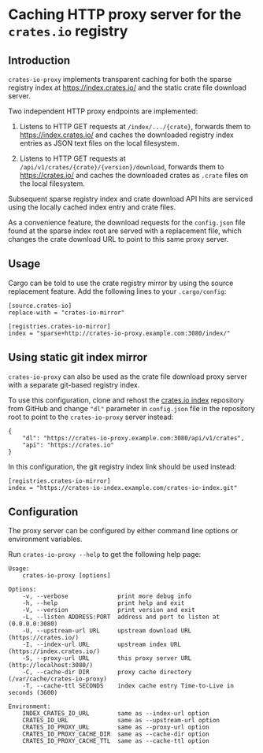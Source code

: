 Caching HTTP proxy server for the `crates.io` registry
======================================================

Introduction
------------

`crates-io-proxy` implements transparent caching for both
the sparse registry index at <https://index.crates.io/> and
the static crate file download server.

Two independent HTTP proxy endpoints are implemented:

1. Listens to HTTP GET requests at `/index/.../{crate}`,
forwards them to <https://index.crates.io/> and caches the downloaded registry
index entries as JSON text files on the local filesystem.

2. Listens to HTTP GET requests at `/api/v1/crates/{crate}/{version}/download`,
forwards them to <https://crates.io/> and caches the downloaded crates as
`.crate` files on the local filesystem.

Subsequent sparse registry index and crate download API hits are serviced
using the locally cached index entry and crate files.

As a convenience feature, the download requests for the `config.json` file
found at the sparse index root are served with a replacement file,
which changes the crate download URL to point to this same proxy server.

Usage
-----

Cargo can be told to use the crate registry mirror by using the source
replacement feature. Add the following lines to your `.cargo/config`:

```
[source.crates-io]
replace-with = "crates-io-mirror"

[registries.crates-io-mirror]
index = "sparse+http://crates-io-proxy.example.com:3080/index/"
```

Using static git index mirror
-----------------------------

`crates-io-proxy` can also be used as the crate file download proxy server
with a separate git-based registry index.

To use this configuration, clone and rehost the [crates.io index] repository
from GitHub and change `"dl"` parameter in `config.json` file in
the repository root to point to the `crates-io-proxy` server instead:

```
{
    "dl": "https://crates-io-proxy.example.com:3080/api/v1/crates",
    "api": "https://crates.io"
}
```

In this configuration, the git registry index link should be used instead:

```
[registries.crates-io-mirror]
index = "https://crates-io-index.example.com/crates-io-index.git"
```

Configuration
-------------

The proxy server can be configured by either command line options
or environment variables.

Run `crates-io-proxy --help` to get the following help page:

```
Usage:
    crates-io-proxy [options]

Options:
    -v, --verbose              print more debug info
    -h, --help                 print help and exit
    -V, --version              print version and exit
    -L, --listen ADDRESS:PORT  address and port to listen at (0.0.0.0:3080)
    -U, --upstream-url URL     upstream download URL (https://crates.io/)
    -I, --index-url URL        upstream index URL (https://index.crates.io/)
    -S, --proxy-url URL        this proxy server URL (http://localhost:3080/)
    -C, --cache-dir DIR        proxy cache directory (/var/cache/crates-io-proxy)
    -T, --cache-ttl SECONDS    index cache entry Time-to-Live in seconds (3600)

Environment:
    INDEX_CRATES_IO_URL        same as --index-url option
    CRATES_IO_URL              same as --upstream-url option
    CRATES_IO_PROXY_URL        same as --proxy-url option
    CRATES_IO_PROXY_CACHE_DIR  same as --cache-dir option
    CRATES_IO_PROXY_CACHE_TTL  same as --cache-ttl option
```

[crates.io index]: https://github.com/rust-lang/crates.io-index
